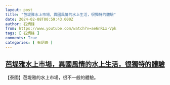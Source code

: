 ```yaml
---
layout: post
title: "芭堤雅水上市場，異國風情的水上生活，很獨特的體驗"
date: 2024-02-08T00:59:43.000Z
author: 石炳鋒
from: https://www.youtube.com/watch?v=ae6nRLx-Vpk
tags: [ 石炳锋 ]
comments: True
categories: [ 石炳锋 ]
---
```

<!--1707353983000-->
[芭堤雅水上市場，異國風情的水上生活，很獨特的體驗](https://www.youtube.com/watch?v=ae6nRLx-Vpk)
------

<div>
【泰國】芭堤雅的水上市場，很不一般的體驗。
</div>

